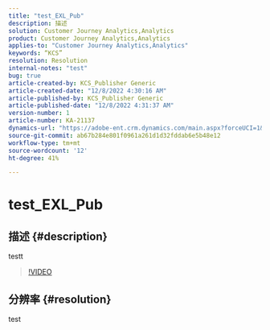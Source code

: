```yaml
---
title: "test_EXL_Pub"
description: 描述
solution: Customer Journey Analytics,Analytics
product: Customer Journey Analytics,Analytics
applies-to: "Customer Journey Analytics,Analytics"
keywords: “KCS”
resolution: Resolution
internal-notes: "test"
bug: true
article-created-by: KCS_Publisher Generic
article-created-date: "12/8/2022 4:30:16 AM"
article-published-by: KCS_Publisher Generic
article-published-date: "12/8/2022 4:31:37 AM"
version-number: 1
article-number: KA-21137
dynamics-url: "https://adobe-ent.crm.dynamics.com/main.aspx?forceUCI=1&pagetype=entityrecord&etn=knowledgearticle&id=3396c301-b176-ed11-81aa-6045bd006c82"
source-git-commit: ab67b284e801f0961a261d1d32fddab6e5b48e12
workflow-type: tm+mt
source-wordcount: '12'
ht-degree: 41%

---
```


# test_EXL_Pub

## 描述 {#description}

testt

>[!VIDEO](https://video.tv.adobe.com/v/18696?quality=9&amp;learn=on)




## 分辨率 {#resolution}


test
